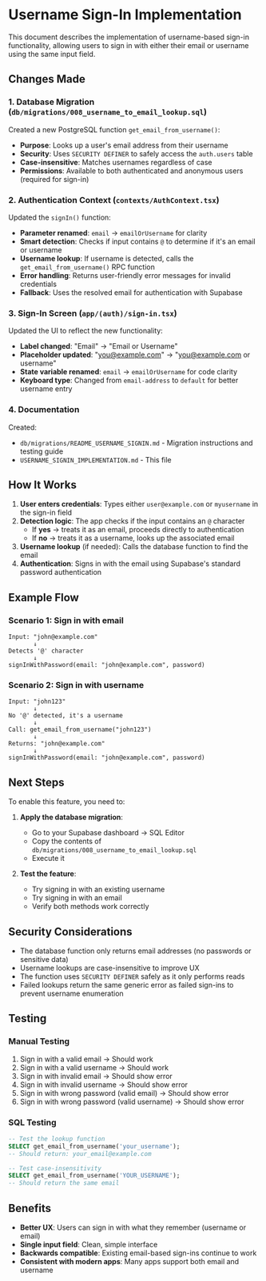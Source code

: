 # Username Sign-In Implementation

This document describes the implementation of username-based sign-in functionality, allowing users to sign in with either their email or username using the same input field.

## Changes Made

### 1. Database Migration (`db/migrations/008_username_to_email_lookup.sql`)

Created a new PostgreSQL function `get_email_from_username()`:

- **Purpose**: Looks up a user's email address from their username
- **Security**: Uses `SECURITY DEFINER` to safely access the `auth.users` table
- **Case-insensitive**: Matches usernames regardless of case
- **Permissions**: Available to both authenticated and anonymous users (required for sign-in)

### 2. Authentication Context (`contexts/AuthContext.tsx`)

Updated the `signIn()` function:

- **Parameter renamed**: `email` → `emailOrUsername` for clarity
- **Smart detection**: Checks if input contains `@` to determine if it's an email or username
- **Username lookup**: If username is detected, calls the `get_email_from_username()` RPC function
- **Error handling**: Returns user-friendly error messages for invalid credentials
- **Fallback**: Uses the resolved email for authentication with Supabase

### 3. Sign-In Screen (`app/(auth)/sign-in.tsx`)

Updated the UI to reflect the new functionality:

- **Label changed**: "Email" → "Email or Username"
- **Placeholder updated**: "you@example.com" → "you@example.com or username"
- **State variable renamed**: `email` → `emailOrUsername` for code clarity
- **Keyboard type**: Changed from `email-address` to `default` for better username entry

### 4. Documentation

Created:

- `db/migrations/README_USERNAME_SIGNIN.md` - Migration instructions and testing guide
- `USERNAME_SIGNIN_IMPLEMENTATION.md` - This file

## How It Works

1. **User enters credentials**: Types either `user@example.com` or `myusername` in the sign-in field
2. **Detection logic**: The app checks if the input contains an `@` character
   - If **yes** → treats it as an email, proceeds directly to authentication
   - If **no** → treats it as a username, looks up the associated email
3. **Username lookup** (if needed): Calls the database function to find the email
4. **Authentication**: Signs in with the email using Supabase's standard password authentication

## Example Flow

### Scenario 1: Sign in with email

```
Input: "john@example.com"
       ↓
Detects '@' character
       ↓
signInWithPassword(email: "john@example.com", password)
```

### Scenario 2: Sign in with username

```
Input: "john123"
       ↓
No '@' detected, it's a username
       ↓
Call: get_email_from_username("john123")
       ↓
Returns: "john@example.com"
       ↓
signInWithPassword(email: "john@example.com", password)
```

## Next Steps

To enable this feature, you need to:

1. **Apply the database migration**:

   - Go to your Supabase dashboard → SQL Editor
   - Copy the contents of `db/migrations/008_username_to_email_lookup.sql`
   - Execute it

2. **Test the feature**:
   - Try signing in with an existing username
   - Try signing in with an email
   - Verify both methods work correctly

## Security Considerations

- The database function only returns email addresses (no passwords or sensitive data)
- Username lookups are case-insensitive to improve UX
- The function uses `SECURITY DEFINER` safely as it only performs reads
- Failed lookups return the same generic error as failed sign-ins to prevent username enumeration

## Testing

### Manual Testing

1. Sign in with a valid email → Should work
2. Sign in with a valid username → Should work
3. Sign in with invalid email → Should show error
4. Sign in with invalid username → Should show error
5. Sign in with wrong password (valid email) → Should show error
6. Sign in with wrong password (valid username) → Should show error

### SQL Testing

```sql
-- Test the lookup function
SELECT get_email_from_username('your_username');
-- Should return: your_email@example.com

-- Test case-insensitivity
SELECT get_email_from_username('YOUR_USERNAME');
-- Should return the same email
```

## Benefits

- **Better UX**: Users can sign in with what they remember (username or email)
- **Single input field**: Clean, simple interface
- **Backwards compatible**: Existing email-based sign-ins continue to work
- **Consistent with modern apps**: Many apps support both email and username
